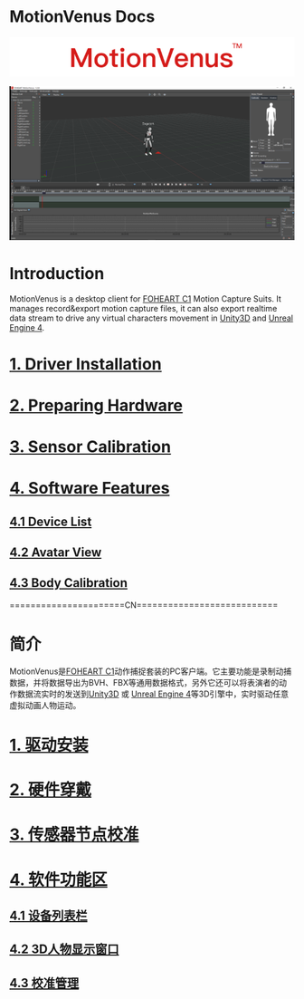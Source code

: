 # MotionVenus Docs

<div align=center>
<img src="https://raw.githubusercontent.com/FOHEART/MotionVenusHelp/master/img/softwareName.png"/>
</div>

![MainThumb](https://raw.githubusercontent.com/FOHEART/MotionVenusHelp/master/img/MotionVenus_1_2_8.png)

# Introduction
MotionVenus is a desktop client for [FOHEART C1](http://www.foheart.com/) Motion Capture Suits. It manages record&export motion capture files, it can also export realtime data stream to drive any virtual characters movement in [Unity3D](https://unity3d.com) and [Unreal Engine 4](https://www.unrealengine.com).<br>
# [1. Driver Installation](https://github.com/FOHEART/MotionVenusHelp/blob/master/driver/driverinstall.md)
# [2. Preparing Hardware](https://github.com/FOHEART/MotionVenusHelp/blob/master/hardware/preparinghardware.md)
# [3. Sensor Calibration](https://github.com/FOHEART/MotionVenusHelp/blob/master/software/sensorcali.md)
# [4. Software Features](https://github.com/FOHEART/MotionVenusHelp/blob/master/software/devicelist.md)
## [4.1 Device List](https://github.com/FOHEART/MotionVenusHelp/blob/master/software/devicelist.md)
## [4.2 Avatar View](https://github.com/FOHEART/MotionVenusHelp/blob/master/software/view3d.md)
## [4.3 Body Calibration](https://github.com/FOHEART/MotionVenusHelp/blob/master/software/calimgr.md)
				
======================CN===========================<br>
# 简介
MotionVenus是[FOHEART C1](http://www.foheart.com/)动作捕捉套装的PC客户端。它主要功能是录制动捕数据，并将数据导出为BVH、FBX等通用数据格式，另外它还可以将表演者的动作数据流实时的发送到[Unity3D](https://unity3d.com) 或 [Unreal Engine 4](https://www.unrealengine.com)等3D引擎中，实时驱动任意虚拟动画人物运动。
# [1. 驱动安装](https://github.com/FOHEART/MotionVenusHelp/blob/master/driver/driverinstall.md)
# [2. 硬件穿戴](https://github.com/FOHEART/MotionVenusHelp/blob/master/hardware/preparinghardware.md)
# [3. 传感器节点校准](https://github.com/FOHEART/MotionVenusHelp/blob/master/software/sensorcali.md)
# [4. 软件功能区](https://github.com/FOHEART/MotionVenusHelp/blob/master/software/devicelist.md)
## [4.1 设备列表栏](https://github.com/FOHEART/MotionVenusHelp/blob/master/software/devicelist.md)
## [4.2 3D人物显示窗口](https://github.com/FOHEART/MotionVenusHelp/blob/master/software/view3d.md)
## [4.3 校准管理](https://github.com/FOHEART/MotionVenusHelp/blob/master/software/calimgr.md)

